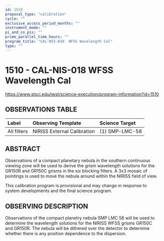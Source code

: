 ```yaml
---
id: 1510
proposal_type: "calibration"
cycle: ""
exclusive_access_period_months: ""
instrument_mode: ""
pi_and_co_pis: ""
prime_parallel_time_hours: ""
program_title: "CAL-NIS-018  WFSS Wavelength Cal"
type: ""
---
```

# 1510 - CAL-NIS-018  WFSS Wavelength Cal
https://www.stsci.edu/jwst/science-execution/program-information?id=1510
## OBSERVATIONS TABLE
| Label        | Observing Template        | Science Target   |
| :----------- | :------------------------ | :--------------- |
| All filters  | NIRISS External Calibration | (1) SMP-LMC-58   |

## ABSTRACT

Observations of a compact planetary nebula in the southern continuous viewing zone will be used to derive the grism wavelength solutions for the GR150R and GR150C grisms in the six blocking filters. A 3x3 mosaic of pointings is used to move the nebula around within the NIRISS field of view.

This calibration program is provisional and may change in response to system developments and the final science program.

## OBSERVING DESCRIPTION

Observations of the compact planetry nebula SMP LMC 58 will be used to determine the wavelength solutions for the NIRISS WFSS grisms GR150C and GR150R. The nebula will be dithered over the detector to determine whether there is any position dependence to the dispersion.